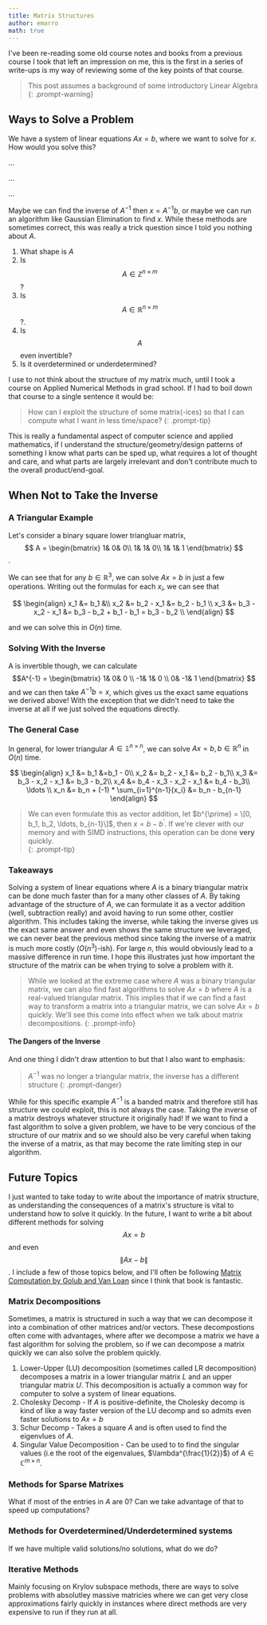 ```yaml
---
title: Matrix Structures
author: emarro
math: true
---
```



I've been re-reading some old course notes and books from a previous course I took that left an impression on me,
this is the first in a series of write-ups is my way of reviewing some of the key points of that course.
> This post assumes a background of some introductory Linear Algebra
{: .prompt-warning}

## Ways to Solve a Problem
We have a system of linear equations $Ax = b$, where we want to solve for $x$. How would you solve this?

...


...


...



Maybe we can find the inverse of $A^{-1}$ then $x = A^{-1}b$, or maybe we can run an algorithm like Gaussian Elimination to
find $x$. While these methods are sometimes correct, this was really a trick question since I told you nothing about $A$.
1. What shape is $A$ 
2. Is $$ A \in \mathbb{Z}^{n \times m}$$? 
3. Is $$A \in \mathbb{R}^{n \times m}$$?. 
4. Is $$A$$ even invertible? 
5. Is it overdetermined or underdetermined? 

I use to not think about the structure of my matrix much, until I
took a course on Applied Numerical Methods in grad school. If I had to boil down that course to a single sentence it would be: 

> How can I exploit the structure of some matrix(-ices) so that I can compute what I want in less time/space?
{: .prompt-tip}

This is really a fundamental aspect of computer science and applied mathematics, if I understand the structure/geometry/design patterns of something I know what parts can be sped up, what requires a lot of thought and care, and what parts are largely irrelevant and don't contribute much to the overall product/end-goal. 

## When __Not__ to Take the Inverse
### A Triangular Example
Let's consider a binary square lower triangluar matrix,
$$
A = \begin{bmatrix} 1& 0& 0\\
                    1& 1& 0\\
                    1& 1& 1
           \end{bmatrix}
$$
.

We can see that for any $b \in \mathbb{R}^3$, we can solve $Ax = b$ in just a few operations. Writing out the formulas for each $x_i$, we can see that

$$
\begin{align}
    x_1 &= b_1 &\\
    x_2 &= b_2 - x_1 &= b_2 - b_1 \\
    x_3 &= b_3 - x_2 - x_1 &= b_3 - b_2 + b_1 - b_1 = b_3 - b_2  \\
\end{align}
$$

and we can solve this in $O(n)$ time.

### Solving With the Inverse

 A is invertible though, we can calculate 
$$A^{-1} = \begin{bmatrix}
    1& 0& 0 \\
    -1& 1& 0 \\
    0& -1& 1
\end{bmatrix} $$
and we can then take $A^{-1}b = x$, which gives us the exact same equations we derived above! With the exception that we didn't need to take the inverse at all if we just solved the equations directly. 

### The General Case
In general, for lower triangular $A \in \mathbb{1}^{n \times n}$, we can solve $Ax = b, b \in \mathbb{R}^n$ in $O(n)$ time. 

$$
\begin{align}
    x_1 &= b_1                   &=b_1 - 0\\
    x_2 &= b_2 - x_1             &= b_2 - b_1\\
    x_3 &= b_3 - x_2 - x_1       &= b_3 - b_2\\
    x_4 &= b_4 - x_3 - x_2 - x_1 &= b_4 - b_3\\
    \ldots \\
    x_n &= b_n + (-1) * \sum_{i=1}^{n-1}{x_i} &= b_n - b_{n-1} 
\end{align}
$$


> We can even formulate this as vector addition, let $b^{\prime} = \[0, b_1, b_2, \ldots, b_{n-1}\]$, then $x = b - b^{\prime}$. If we're clever with our memory and with SIMD instructions, this operation can be done __very__ quickly.  
{: .prompt-tip}

### Takeaways
Solving a system of linear equations where $A$ is a binary triangular matrix can be done much faster than for a many other classes of $A$. By taking advantage of the structure of $A$, we can formulate it as a vector addition (well, subtraction really) and avoid having to run some other, costlier algorithm. This includes taking the inverse, while taking the inverse gives us the exact same answer and even shows the same structure we leveraged, we can never beat the previous method since taking the inverse of a matrix is much more costly ($O(n^3)$-ish). For large $n$, this would obviously lead to a massive difference in run time. 
I hope this illustrates just how important the structure of the matrix can be when trying to solve a problem with it. 
> While we looked at the extreme case where $A$ was a binary triangular matrix, we can also find fast algorithms to solve $Ax = b$ where $A$ is a real-valued triangular matrix. This implies that if we can find a fast way to transform a matrix into a triangular matrix, we can solve $Ax = b$ quickly. We'll see this come into effect when we talk about matrix decompositions.
{: .prompt-info}

#### The Dangers of the Inverse
And one thing I didn't draw attention to but that I also want to emphasis:
> $A^{-1}$ was no longer a triangular matrix, the inverse has a different structure
{: .prompt-danger}

While for this specific example $A^{-1}$ is a banded matrix and therefore still has structure we could exploit, this is not always the case. Taking the inverse of a matrix destroys whatever structure it originally had! If we want to find a fast algorithm to solve a given problem, we have to be very concious of the structure of our matrix and so we should also be very careful when taking the inverse of a matrix, as that may become the rate limiting step in our algorithm.

## Future Topics
I just wanted to take today to write about the importance of matrix structure, as understanding the consequences of a matrix's structure is vital to understand how to solve it quickly. In the future, I want to write a bit about different methods for solving $$ Ax = b$$ and even $$\|{Ax - b}\|$$. I include a few of those topics below, and I'll often be following [Matrix Computation by Golub and Van Loan](https://books.google.com/books?hl=en&lr=&id=5U-l8U3P-VUC&oi=fnd&pg=PP1&dq=golub+van+loan&ots=7-JDKiVT7s&sig=6t-DebSKhXrn9G1nCgfAuXpzpRw#v=onepage&q&f=false) since I think that book is fantastic.
### Matrix Decompositions
Sometimes, a matrix is structured in such a way that we can decompose it into a combination of other matrices and/or vectors. These decompostions often come with advantages, where after we decompose a matrix we have a fast algorithm for solving the problem, so if we can decompose a matrix quickly we can also solve the problem quickly.
1. Lower-Upper (LU) decomposition (sometimes called LR decomposition) decomposes a matrix in a lower triangular matrix $L$ and an upper triangular matrix $U$. This decomposition is actually a common way for computer to solve a system of linear equations. 
2. Cholesky Decomp - If $A$ is positive-definite, the Cholesky decomp is kind of like a way faster version of the LU decomp and so admits even faster solutions to $Ax = b$
4. Schur Decomp - Takes a square $A$ and is often used to find the eigenvlues of $A$.
5. Singular Value Decomposition - Can be used to to find the singular values (i.e the root of the eigenvalues, $\lambda^{\frac{1}{2}}$) of $A \in \mathbb{C}^{m \times n}$.
### Methods for Sparse Matrixes
What if most of the entries in $A$ are $0$? Can we take advantage of that to speed up computations?
### Methods for Overdetermined/Underdetermined systems
If we have multiple valid solutions/no solutions, what do we do?
### Iterative Methods
Mainly focusing on Krylov subspace methods, there are ways to solve problems with absolutley massive matricies where we can get very close approximations fairly quickly in instances where direct methods are very expensive to run if they run at all.